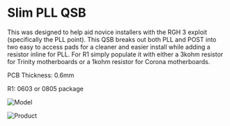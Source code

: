 # Slim PLL QSB

This was designed to help aid novice installers with the RGH 3 exploit (specifically the PLL point). This QSB breaks out both PLL and POST into two easy to access pads for a cleaner and easier install while adding a resistor inline for PLL. For R1 simply populate it with either a 3kohm resistor for Trinity motherboards or a 1kohm resistor for Corona motherboards.

PCB Thickness: 0.6mm

R1: 0603 or 0805 package

![Model](https://i.imgur.com/SEZhjYf.png)

![Product](https://i.imgur.com/JgcZ9Pz.png)
